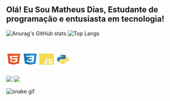 ## Olá! Eu Sou Matheus Dias, Estudante de programação e entusiasta em tecnologia!

<div>
  
 ![Anurag's GitHub stats](https://github-readme-stats.vercel.app/api?username=matheus-err0r404&show_icons=true&theme=transparent)              ![Top Langs](https://github-readme-stats.vercel.app/api/top-langs/?username=matheus-err0r404&compact_progress=true&theme=transparent)

</div>

  ##
  
<div style="display: inline_block"><br>
 
  <img align="center" alt="Matheus-HTML" height="30" width="40" src="https://raw.githubusercontent.com/devicons/devicon/master/icons/html5/html5-original.svg">
  <img align="center" alt="Matheus-CSS" height="30" width="40" src="https://raw.githubusercontent.com/devicons/devicon/master/icons/css3/css3-original.svg">
   <img align="center" alt="Matheus-Js" height="30" width="40" src="https://raw.githubusercontent.com/devicons/devicon/master/icons/javascript/javascript-plain.svg">
  <img align="center" alt="Matheus-Python" height="30" width="40" src="https://raw.githubusercontent.com/devicons/devicon/master/icons/python/python-original.svg">
  
</div>
    
  ##
 
<div> 
  <a href="https://instagram.com/the___teu/" target="_blank"><img src="https://img.shields.io/badge/-Instagram-%23E4405F?style=for-the-badge&logo=instagram&logoColor=white" target="_blank"></a>
  <a href="https://www.linkedin.com/in/matheus-dias-631ba3257/" target="_blank"><img src="https://img.shields.io/badge/-LinkedIn-%230077B5?style=for-the-badge&logo=linkedin&logoColor=white" target="_blank"></a> 
  
</div>

![snake gif](https://github.com/artur-debv/artur-debv/blob/output/github-contribution-grid-snake-dark.svg)
